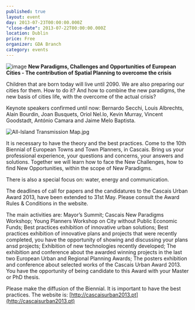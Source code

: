 ```yaml
---
published: true
layout: event
day: 2013-07-23T00:00:00.000Z
"close-date": 2013-07-22T00:00:00.000Z
location: Dublin
price: Free
organizer: GDA Branch
category: events
---
```


![image](http://www.irishplanninginstitute.ie/uploads/images/4.jpg)
**New Paradigms, Challenges and Opportunities of European Cities - The contribution of Spatial Planning to overcome the crisis**

Children that are born today will live until 2090. We are also preparing our cities for them. How to do it? And how to combine the new paradigms, the new basis of cities life, with the overcome of the actual crisis?

Keynote speakers confirmed until now: Bernardo Secchi, Louis Albrechts, Alain Bourdin, Joan Busquets, Oriol Nel.lo, Kevin Murray, Vincent Goodstadt, António Camara and Jaime Melo Baptista.


![All-Island Transmission Map.jpg]({{site.baseurl}}/media/All-Island%20Transmission%20Map.jpg)

It is necessary to have the theory and the best practices. Come to the 10th Biennial of European Towns and Town Planners, in Cascais. Bring us your professional experience, your questions and concerns, your answers and solutions. Together we will learn how to face the New Challenges, how to find New Opportunities, within the scope of New Paradigms.

There is also a special focus on: water, energy and communication.

The deadlines of call for papers and the candidatures to the Cascais Urban Award 2013, have been extended to 31st May. Please consult the Award Rules & Conditions in the website.

The main activities are:
Mayor’s Summit;
Cascais New Paradigms Workshop;
Young Planners Workshop on City without Public Economic Funds;
Best practices exhibition of innovative urban solutions;
Best practices exhibition of innovative plans and projects that were recently completed, you have the opportunity of showing and discussing your plans ansd projects;
Exhibition of new technologies recently developed;
The exhibition and conference about the awarded winning projects in the last two European Urban and Regional Planning Awards;
The posters exhibition and conference about selected works of the Cascais Urban Award 2013. You have the opportunity of being candidate to this Award with your Master or PhD thesis.
 
Please make the diffusion of the Biennial. It is important to have the best practices.
The website is: [http://cascaisurban2013.pt](http://cascaisurban2013.pt)
